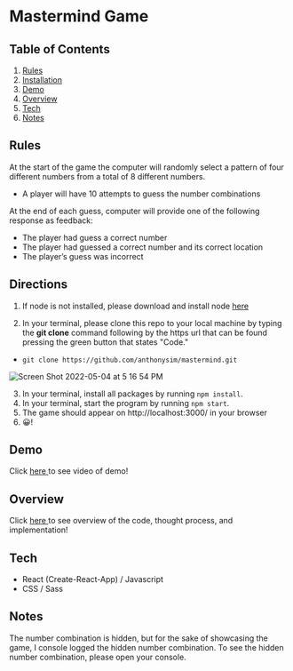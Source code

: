 # Mastermind Game

## Table of Contents

1. [Rules](#Rules)
2. [Installation](#Installation)
3. [Demo](#Demo)
4. [Overview](#Overview)
5. [Tech](#Tech)
6. [Notes](#Notes)

## Rules

At the start of the game the computer will randomly select a pattern of four different
numbers from a total of 8 different numbers.

- A player will have 10 attempts to guess the number combinations

At the end of each guess, computer will provide one of the following response
as feedback:

- The player had guess a correct number
- The player had guessed a correct number and its correct location
- The player’s guess was incorrect

## Directions

1) If node is not installed, please download and install node <span><a target="_blank" href="https://nodejs.org/en/download/">here</a></span>

2) In your terminal, please clone this repo to your local machine by typing the **git clone** command
following by the https url that can be found pressing the green button that states "Code."

- ```git clone https://github.com/anthonysim/mastermind.git```

![Screen Shot 2022-05-04 at 5 16 54 PM](https://user-images.githubusercontent.com/31682285/166847133-6e476c89-c8a7-4476-9267-d266815b66d2.png)

3) In your terminal, install all packages by running ```npm install```.
4) In your terminal, start the program by running ```npm start```.
5) The game should appear on http://localhost:3000/ in your browser
6) 😀!

## Demo

<span>Click</span>
<a target="_blank" href="https://drive.google.com/file/d/1NLoRm0B9ueeeHNVasq6o5gWarWf4S_Uj/view?usp=sharing">here
</a>
<span>to see video of demo!</span>

## Overview
<span>Click</span>
<a target="_blank" href="">here
</a>
<span>to see overview of the code, thought process, and implementation!</span>

## Tech

- React (Create-React-App) / Javascript
- CSS / Sass

## Notes
The number combination is hidden, but for the sake of showcasing the
game, I console logged the hidden number combination. To see the hidden
number combination, please open your console.